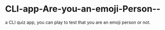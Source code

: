 # CLI-app-Are-you-an-emoji-Person--
a CLI quiz app, you can play to test that you are an emoji person or not.
